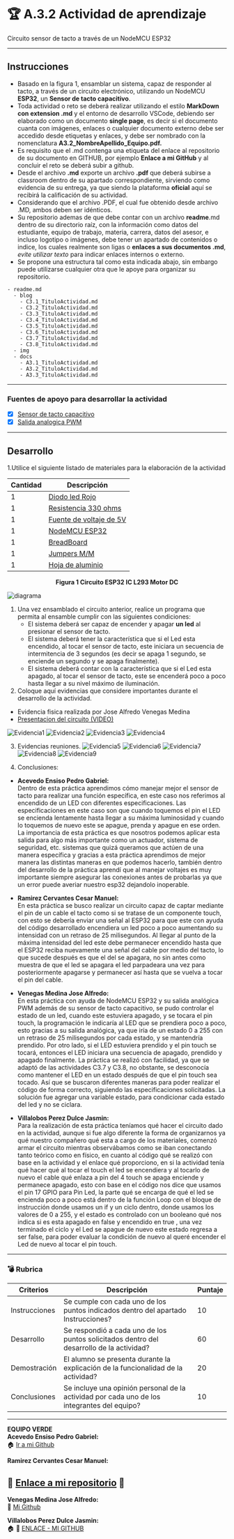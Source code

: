 # :trophy: A.3.2 Actividad de aprendizaje

Circuito sensor de tacto a través de un NodeMCU ESP32
___

## Instrucciones

- Basado en la figura 1, ensamblar un sistema, capaz de responder al tacto, a través de un circuito electrónico, utilizando un NodeMCU **ESP32**, un  **Sensor de tacto capacitivo**.
- Toda actividad o reto se deberá realizar utilizando el estilo **MarkDown con extension .md** y el entorno de desarrollo VSCode, debiendo ser elaborado como un documento **single page**, es decir si el documento cuanta con imágenes, enlaces o cualquier documento externo debe ser accedido desde etiquetas y enlaces, y debe ser nombrado con la nomenclatura **A3.2_NombreApellido_Equipo.pdf.**
- Es requisito que el .md contenga una etiqueta del enlace al repositorio de su documento en GITHUB, por ejemplo **Enlace a mi GitHub** y al concluir el reto se deberá subir a github.
- Desde el archivo **.md** exporte un archivo **.pdf** que deberá subirse a classroom dentro de su apartado correspondiente, sirviendo como evidencia de su entrega, ya que siendo la plataforma **oficial** aquí se recibirá la calificación de su actividad.
- Considerando que el archivo .PDF, el cual fue obtenido desde archivo .MD, ambos deben ser idénticos.
- Su repositorio ademas de que debe contar con un archivo **readme**.md dentro de su directorio raíz, con la información como datos del estudiante, equipo de trabajo, materia, carrera, datos del asesor, e incluso logotipo o imágenes, debe tener un apartado de contenidos o indice, los cuales realmente son ligas o **enlaces a sus documentos .md**, _evite utilizar texto_ para indicar enlaces internos o externo.
- Se propone una estructura tal como esta indicada abajo, sin embargo puede utilizarse cualquier otra que le apoye para organizar su repositorio.
  
```
- readme.md
  - blog
    - C3.1_TituloActividad.md
    - C3.2_TituloActividad.md
    - C3.3_TituloActividad.md
    - C3.4_TituloActividad.md
    - C3.5_TituloActividad.md
    - C3.6_TituloActividad.md
    - C3.7_TituloActividad.md
    - C3.8_TituloActividad.md
  - img
  - docs
    - A3.1_TituloActividad.md
    - A3.2_TituloActividad.md
    - A3.3_TituloActividad.md
```
___

### Fuentes de apoyo para desarrollar la actividad

- [x] [Sensor de tacto capacitivo](https://randomnerdtutorials.com/esp32-touch-pins-arduino-ide/)
- [x] [Salida analogica PWM](https://randomnerdtutorials.com/esp32-pwm-arduino-ide/)

___

## Desarrollo

1.Utilice el siguiente listado de materiales para la elaboración de la actividad

| Cantidad | Descripción                                                                                                                                                                                                                |
| -------- | -------------------------------------------------------------------------------------------------------------------------------------------------------------------------------------------------------------------------- |
| 1        | [Diodo led Rojo](https://www.steren.com.mx/led-ultrabrillante-de-5-mm-color-rojo.html)                                                                                                                                                                                                             |
| 1        | [Resistencia 330 ohms](https://www.steren.com.mx/resistencia-de-carbon-de-1-2-watt-al-5-de-tolerancia-de-330-ohms.html)                                                                                                                                                                                                        |
| 1        | [Fuente de voltaje de  5V](https://www.amazon.com.mx/AC-DC-fuente-alimentaci%C3%B3n-Black/dp/B078RXZM4C/ref=asc_df_B078RXZM4C/?tag=gledskshopmx-20&linkCode=df0&hvadid=450926494212&hvpos=&hvnetw=g&hvrand=1295224076675663008&hvpone=&hvptwo=&hvqmt=&hvdev=c&hvdvcmdl=&hvlocint=&hvlocphy=9073855&hvtargid=pla-436418104506&psc=1)                                                                                                                                                                                                     |
| 1        | [NodeMCU ESP32](https://www.amazon.com.mx/ESP-32-ESP-32S-ESP-WROOM-32-ESP32-S-desarrollo/dp/B07TBFC75Z/ref=sr_1_2?__mk_es_MX=%C3%85M%C3%85%C5%BD%C3%95%C3%91&dchild=1&keywords=esp32&qid=1599003438&sr=8-2)                |
| 1        | [BreadBoard](https://www.amazon.com.mx/Deke-Home-Breadboard-distribuci%C3%B3n-electr%C3%B3nica/dp/B086C9HK7V/ref=sr_1_22?__mk_es_MX=%C3%85M%C3%85%C5%BD%C3%95%C3%91&dchild=1&keywords=breadboard&qid=1599003455&sr=8-22)   |
| 1        | [Jumpers M/M](https://www.amazon.com.mx/ELEGOO-Macho-Hembra-Macho-Macho-Hembra-Hembra-Protoboard/dp/B06ZXSQ5WG/ref=sr_1_1?__mk_es_MX=%C3%85M%C3%85%C5%BD%C3%95%C3%91&dchild=1&keywords=jumper+wires&qid=1599003519&sr=8-1) |
| 1        | [Hoja de aluminio](https://www.amazon.com.mx/PAPEL-ALUMINIO-ALUPRACTIK-HOJAS-SHEETS/dp/B08D8QSJXM/ref=asc_df_B08D8QSJXM/?tag=gledskshopmx-20&linkCode=df0&hvadid=450927726949&hvpos=&hvnetw=g&hvrand=14940832341489969278&hvpone=&hvptwo=&hvqmt=&hvdev=c&hvdvcmdl=&hvlocint=&hvlocphy=9073855&hvtargid=pla-1009814023604&psc=1)                                                                                                              


<p align="center"> 
    <strong>Figura 1 Circuito ESP32 IC L293 Motor DC</strong>  
</p>

![diagrama](../img/C3.x_ESP32_Touch_sensitive_led_schematic.jpg)

1. Una vez ensamblado el circuito anterior, realice un programa que permita al ensamble cumplir con las siguientes condiciones:
    - El sistema deberá ser capaz de encender y apagar **un led** al presionar el sensor de tacto.
    - El sistema deberá tener la característica que si el Led esta encendido, al tocar el sensor de tacto, este iniciara un secuencia de intermitencia de 3 segundos (es decir se apaga 1 segundo, se enciende un segundo y se apaga finalmente).
    - El sistema deberá contar con la característica que si el Led esta apagado, al tocar el sensor de tacto, este se encenderá poco a poco hasta llegar a su nivel máximo de iluminación.
2. Coloque aquí evidencias que considere importantes durante el desarrollo de la actividad.
- Evidencia fisica realizada por Jose Alfredo Venegas Medina
- [Presentacion del circuito (VIDEO)](https://youtu.be/VcJHeN5uvJA)

![Evidencia1](../img/A3.2.Evidencia3.png)
![Evidencia2](../img/A3.2.Evidencia4.png)
![Evidencia3](../img/A3.2.Evidencia1.png)
![Evidencia4](../img/A3.2.Evidencia2.png)

3. Evidencias reuniones.
![Evidencia5](../img/A3.2_Evidencia.PNG)
![Evidencia6](../img/A3.2_Evidencia11.PNG)
![Evidencia7](../img/A3.2.E1.png)
![Evidencia8](../img/A3.2.E2.png)
![Evidencia9](../img/A3.2_reunion.png)

1. Conclusiones:
- **Acevedo Ensiso Pedro Gabriel:**  
Dentro de esta práctica aprendimos cómo manejar mejor el sensor de tacto para realizar una función específica, en este caso nos referimos al encendido de un LED con diferentes especificaciones. Las especificaciones en este caso son que cuando toquemos el pin el LED se encienda lentamente hasta llegar a su máxima luminosidad y cuando lo toquemos de nuevo este se apague, prenda y apague en ese orden. La importancia de esta práctica es que nosotros podemos aplicar esta salida para algo más importante como un actuador, sistema de seguridad, etc. sistemas que quizá queramos que actúen de una manera específica y gracias  a esta práctica aprendimos de mejor manera las distintas maneras en que podemos hacerlo, también dentro del desarrollo de la práctica aprendí que al manejar voltajes es muy importante siempre asegurar las conexiones antes de probarlas ya que un error puede averiar nuestro esp32 dejandolo inoperable. 

- **Ramirez Cervantes Cesar Manuel:**  
En esta práctica se busco realizar un circuito capaz de captar mediante el pin de un cable el tacto como si se tratase de un componente touch, con esto se debería enviar una señal al ESP32 para que este con ayuda del código desarrollado encendiera un led poco a poco aumentando su intensidad con un retraso de 25 milisegundos. Al llegar al punto de la máxima intensidad del led este debe permanecer encendido hasta que el ESP32 reciba nuevamente una señal del cable por medio del tacto, lo que sucede después es que el del se apagara, no sin antes como muestra de que el led se apagara el led parpadeara una vez para posteriormente apagarse y permanecer así hasta que se vuelva a tocar el pin del cable.

- **Venegas Medina Jose Alfredo:**    
En esta práctica con ayuda de NodeMCU ESP32 y su salida analógica PWM además de su sensor de tacto capacitivo, se pudo controlar el estado de un led, cuando este estuviera apagado, y se tocara el pin touch, la programación le indicaría al LED que se prendiera poco a poco, esto gracias a su salida analógica, ya que iría de un estado 0 a 255 con un retraso de 25 milisegundos por cada estado, y se mantendría prendido. Por otro lado, si el LED estuviera prendido y el pin touch se tocará, entonces el LED iniciara una secuencia de apagado, prendido y apagado finalmente. La práctica se realizó con facilidad, ya que se adaptó de las actividades C3.7 y C3.8, no obstante, se desconocía como mantener el LED en un estado después de que el pin touch sea tocado. Así que se buscaron diferentes maneras para poder realizar el código de forma correcto, siguiendo las especificaciones solicitadas. La solución fue agregar una variable estado, para condicionar cada estado del led y no se ciclara.

- **Villalobos Perez Dulce Jasmin:**  
Para la realización de esta práctica teníamos qué hacer el circuito dado en la actividad, aunque si fue algo diferente la forma de organizarnos ya qué nuestro compañero qué esta a cargo de los materiales, comenzó armar el circuito mientras observábamos como se iban conectando tanto teórico como en físico, en cuanto al código qué se realizó con base en la actividad y el enlace qué proporciono,  en si la actividad tenía qué hacer qué al tocar el touch el led se encendiera y al tocarlo de nuevo el cable qué enlaza a pin del 4 touch se apaga enciende y permanece apagado, esto con base en el código nos dice que usamos el pin 17 GPIO para Pin Led, la parte qué se encarga de qué el led se encienda poco a poco está dentro de la función Loop con el bloque de instrucción donde usamos un if y un ciclo dentro, donde usamos los valores de 0 a 255, y el estado es controlado con un booleano qué nos indica si es esta apagado en false y encendido en true , una vez terminado el ciclo y el Led se apague de nuevo este estado regresa a ser false, para poder evaluar la condición de nuevo al queré encender el Led de nuevo al tocar el pin touch.
___

### :bomb: Rubrica

| Criterios     | Descripción                                                                                  | Puntaje |
| ------------- | -------------------------------------------------------------------------------------------- | ------- |
| Instrucciones | Se cumple con cada uno de los puntos indicados dentro del apartado Instrucciones?            | 10      |
| Desarrollo    | Se respondió a cada uno de los puntos solicitados dentro del desarrollo de la actividad?     | 60      |
| Demostración  | El alumno se presenta durante la explicación de la funcionalidad de la actividad?            | 20      |
| Conclusiones  | Se incluye una opinión personal de la actividad  por cada uno de los integrantes del equipo? | 10      |

___
**EQUIPO VERDE**  
**Acevedo Ensiso Pedro Gabriel:**   
:house: [Ir a mi Github](https://github.com/Gabriel123x/Sistemas_Programables.git)

**Ramirez Cervantes Cesar Manuel:**  
## :link: [Enlace a mi repositorio](https://github.com/CMRamirezC/Sistemas_Programables_Ramirez_Cervantes.git) :link:


**Venegas Medina Jose Alfredo:**   
:wolf: [Mi Github](https://github.com/Alfredopflc/Sistemas-Programables)

**Villalobos Perez Dulce Jasmin:**  
:house: :open_file_folder: [ENLACE - MI GITHUB](https://github.com/Villalobos39/SISTEMAS-PROGRAMABLES.git )